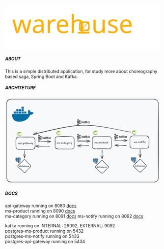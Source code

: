 ![warehouse-logo](WAREHOUSE.svg)

##### ABOUT
This is a simple distributed application, for study more about choreography based saga, Spring Boot and Kafka.

##### ARCHITETURE
![architeture-example](ARCHITETURE.png)

##### DOCS

api-gateway running on 8080 [docs](api-gateway/DOCS.md)<br>
ms-product running on 8090 [docs](ms-product/DOCS.md)<br>
ms-category running on 8091 [docs](ms-category/DOCS.md)
ms-notify running on 8092 [docs](ms-notify/DOCS.md)

kafka running on INTERNAL: 29092, EXTERNAL: 9092<br>
postgres-ms-product running on 5432<br>
postgres-ms-notify running on 5433<br>
postgres-api-gateway running on 5434<br>
